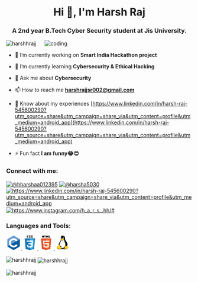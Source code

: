 <h1 align="center">Hi 👋, I'm Harsh Raj</h1>
<h3 align="center">A 2nd year B.Tech Cyber Security student at Jis University.</h3>
<img align="right" alt="coding" width="400" src="https://camo.githubusercontent.com/4d9f5ecceb711eec6e2018f38a5677dc657c9738d4a65ba3b928c41c0a45b439/68747470733a2f2f6d69726f2e6d656469756d2e636f6d2f6d61782f313336302f302a37513379765349765f7430696f4a2d5a2e676966">

<p align="left"> <img src="https://komarev.com/ghpvc/?username=harshhrajj&label=Profile%20views&color=0e75b6&style=flat" alt="harshhrajj" /> </p>

- 🔭 I’m currently working on **Smart India Hackathon project**

- 🌱 I’m currently learning **Cybersecurity & Ethical Hacking**

- 💬 Ask me about **Cybersecurity**

- 📫 How to reach me **harshrajjsr002@gmail.com**

- 📄 Know about my experiences [https://www.linkedin.com/in/harsh-raj-545600290?utm_source=share&utm_campaign=share_via&utm_content=profile&utm_medium=android_app](https://www.linkedin.com/in/harsh-raj-545600290?utm_source=share&utm_campaign=share_via&utm_content=profile&utm_medium=android_app)

- ⚡ Fun fact **I am funny😂😍**

<h3 align="left">Connect with me:</h3>
<p align="left">
<a href="https://codepen.io/@hharshaa012395" target="blank"><img align="center" src="https://raw.githubusercontent.com/rahuldkjain/github-profile-readme-generator/master/src/images/icons/Social/codepen.svg" alt="@hharshaa012395" height="30" width="40" /></a>
<a href="https://twitter.com/@harsha5030" target="blank"><img align="center" src="https://raw.githubusercontent.com/rahuldkjain/github-profile-readme-generator/master/src/images/icons/Social/twitter.svg" alt="@harsha5030" height="30" width="40" /></a>
<a href="https://linkedin.com/in/https://www.linkedin.com/in/harsh-raj-545600290?utm_source=share&utm_campaign=share_via&utm_content=profile&utm_medium=android_app" target="blank"><img align="center" src="https://raw.githubusercontent.com/rahuldkjain/github-profile-readme-generator/master/src/images/icons/Social/linked-in-alt.svg" alt="https://www.linkedin.com/in/harsh-raj-545600290?utm_source=share&utm_campaign=share_via&utm_content=profile&utm_medium=android_app" height="30" width="40" /></a>
<a href="https://instagram.com/https://www.instagram.com/h_a_r_s_.hh/#" target="blank"><img align="center" src="https://raw.githubusercontent.com/rahuldkjain/github-profile-readme-generator/master/src/images/icons/Social/instagram.svg" alt="https://www.instagram.com/h_a_r_s_.hh/#" height="30" width="40" /></a>
</p>

<h3 align="left">Languages and Tools:</h3>
<p align="left"> <a href="https://www.cprogramming.com/" target="_blank" rel="noreferrer"> <img src="https://raw.githubusercontent.com/devicons/devicon/master/icons/c/c-original.svg" alt="c" width="40" height="40"/> </a> <a href="https://www.w3schools.com/css/" target="_blank" rel="noreferrer"> <img src="https://raw.githubusercontent.com/devicons/devicon/master/icons/css3/css3-original-wordmark.svg" alt="css3" width="40" height="40"/> </a> <a href="https://www.w3.org/html/" target="_blank" rel="noreferrer"> <img src="https://raw.githubusercontent.com/devicons/devicon/master/icons/html5/html5-original-wordmark.svg" alt="html5" width="40" height="40"/> </a> <a href="https://www.linux.org/" target="_blank" rel="noreferrer"> <img src="https://raw.githubusercontent.com/devicons/devicon/master/icons/linux/linux-original.svg" alt="linux" width="40" height="40"/> </a> </p>

<p><img align="left" src="https://github-readme-stats.vercel.app/api/top-langs?username=harshhrajj&show_icons=true&locale=en&layout=compact" alt="harshhrajj" /></p>

<p>&nbsp;<img align="center" src="https://github-readme-stats.vercel.app/api?username=harshhrajj&show_icons=true&locale=en" alt="harshhrajj" /></p>

<p><img align="center" src="https://github-readme-streak-stats.herokuapp.com/?user=harshhrajj&" alt="harshhrajj" /></p>
